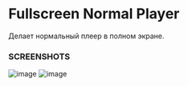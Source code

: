 # Fullscreen Normal Player
Делает нормальный плеер в полном экране.
### SCREENSHOTS
![image](https://github.com/user-attachments/assets/ce45a9d3-3d45-4ec3-917d-05ce28930632)
![image](https://github.com/user-attachments/assets/59568c51-539e-40e1-b082-f69139eb155a)
